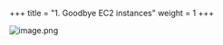 +++
title = "1. Goodbye EC2 instances"
weight = 1
+++


![image.png](/images/008-viii-clean-it-up/33-774960-image.png)


